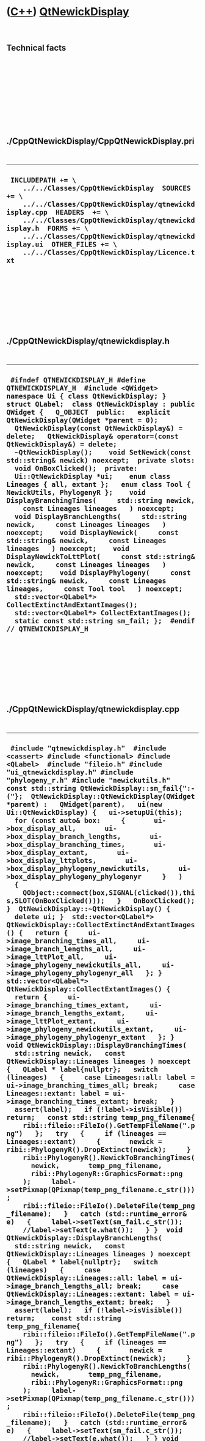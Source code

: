 



 

 

 

 

 

([C++](Cpp.htm)) [QtNewickDisplay](CppQtNewickDisplay.htm)
==========================================================

 

Technical facts
---------------

 

 

 

 

 

 

./CppQtNewickDisplay/CppQtNewickDisplay.pri
-------------------------------------------

 

  ----------------------------------------------------------------------------------------------------------------------------------------------------------------------------------------------------------------------------------------------------------------------------------------------------------------------------------------------
  ` INCLUDEPATH += \     ../../Classes/CppQtNewickDisplay  SOURCES += \     ../../Classes/CppQtNewickDisplay/qtnewickdisplay.cpp  HEADERS  += \     ../../Classes/CppQtNewickDisplay/qtnewickdisplay.h  FORMS += \     ../../Classes/CppQtNewickDisplay/qtnewickdisplay.ui  OTHER_FILES += \     ../../Classes/CppQtNewickDisplay/Licence.txt`
  ----------------------------------------------------------------------------------------------------------------------------------------------------------------------------------------------------------------------------------------------------------------------------------------------------------------------------------------------

 

 

 

 

 

./CppQtNewickDisplay/qtnewickdisplay.h
--------------------------------------

 

  --------------------------------------------------------------------------------------------------------------------------------------------------------------------------------------------------------------------------------------------------------------------------------------------------------------------------------------------------------------------------------------------------------------------------------------------------------------------------------------------------------------------------------------------------------------------------------------------------------------------------------------------------------------------------------------------------------------------------------------------------------------------------------------------------------------------------------------------------------------------------------------------------------------------------------------------------------------------------------------------------------------------------------------------------------------------------------------------------------------------------------------------------------------------------------------------------------------------------------------------------------------------------------------------------------------------------------------
  ` #ifndef QTNEWICKDISPLAY_H #define QTNEWICKDISPLAY_H  #include <QWidget>  namespace Ui { class QtNewickDisplay; }  struct QLabel;  class QtNewickDisplay : public QWidget {   Q_OBJECT  public:   explicit QtNewickDisplay(QWidget *parent = 0);   QtNewickDisplay(const QtNewickDisplay&) = delete;   QtNewickDisplay& operator=(const QtNewickDisplay&) = delete;   ~QtNewickDisplay();    void SetNewick(const std::string& newick) noexcept;  private slots:   void OnBoxClicked();  private:   Ui::QtNewickDisplay *ui;    enum class Lineages { all, extant };   enum class Tool { NewickUtils, PhylogenyR };    void DisplayBranchingTimes(     std::string newick,     const Lineages lineages   ) noexcept;    void DisplayBranchLengths(     std::string newick,     const Lineages lineages   ) noexcept;    void DisplayNewick(     const std::string& newick,     const Lineages lineages   ) noexcept;    void DisplayNewickToLttPlot(     const std::string& newick,     const Lineages lineages   ) noexcept;    void DisplayPhylogeny(     const std::string& newick,     const Lineages lineages,     const Tool tool   ) noexcept;     std::vector<QLabel*> CollectExtinctAndExtantImages();   std::vector<QLabel*> CollectExtantImages();    static const std::string sm_fail; };  #endif // QTNEWICKDISPLAY_H`
  --------------------------------------------------------------------------------------------------------------------------------------------------------------------------------------------------------------------------------------------------------------------------------------------------------------------------------------------------------------------------------------------------------------------------------------------------------------------------------------------------------------------------------------------------------------------------------------------------------------------------------------------------------------------------------------------------------------------------------------------------------------------------------------------------------------------------------------------------------------------------------------------------------------------------------------------------------------------------------------------------------------------------------------------------------------------------------------------------------------------------------------------------------------------------------------------------------------------------------------------------------------------------------------------------------------------------------------

 

 

 

 

 

./CppQtNewickDisplay/qtnewickdisplay.cpp
----------------------------------------

 

  ---------------------------------------------------------------------------------------------------------------------------------------------------------------------------------------------------------------------------------------------------------------------------------------------------------------------------------------------------------------------------------------------------------------------------------------------------------------------------------------------------------------------------------------------------------------------------------------------------------------------------------------------------------------------------------------------------------------------------------------------------------------------------------------------------------------------------------------------------------------------------------------------------------------------------------------------------------------------------------------------------------------------------------------------------------------------------------------------------------------------------------------------------------------------------------------------------------------------------------------------------------------------------------------------------------------------------------------------------------------------------------------------------------------------------------------------------------------------------------------------------------------------------------------------------------------------------------------------------------------------------------------------------------------------------------------------------------------------------------------------------------------------------------------------------------------------------------------------------------------------------------------------------------------------------------------------------------------------------------------------------------------------------------------------------------------------------------------------------------------------------------------------------------------------------------------------------------------------------------------------------------------------------------------------------------------------------------------------------------------------------------------------------------------------------------------------------------------------------------------------------------------------------------------------------------------------------------------------------------------------------------------------------------------------------------------------------------------------------------------------------------------------------------------------------------------------------------------------------------------------------------------------------------------------------------------------------------------------------------------------------------------------------------------------------------------------------------------------------------------------------------------------------------------------------------------------------------------------------------------------------------------------------------------------------------------------------------------------------------------------------------------------------------------------------------------------------------------------------------------------------------------------------------------------------------------------------------------------------------------------------------------------------------------------------------------------------------------------------------------------------------------------------------------------------------------------------------------------------------------------------------------------------------------------------------------------------------------------------------------------------------------------------------------------------------------------------------------------------------------------------------------------------------------------------------------------------------------------------------------------------------------------------------------------------------------------------------------------------------------------------------------------------------------------------------------------------------------------------------------------------------------------------------------------------------------------------------------------------------------------------------------------------------------------------------------------------------------------------------------------------------------------------------------------------------------------------------------------------------------------------------------------------------------------------------------------------------------------------------------------------------------------------------------------------------------------------------------------------------------------------------------------------------------------------------------------------------------------------------------------------------------------------------------------------------------------------------------------------------------------------------------------------------------------------------------------------------------------------------------------------------------------------------------------------------------------------------------------------------------------------------------------------------------------------------------------------------------------------------------------------------------------------------------------------------------------------------------------------------------------------------------------------------------------------------------------------------------------------------------------------------------------------------------------------------------------------------------------------------------------------------------------------------------------------------------------------------------------------------------------------------------------------------------------------------------------------------------------------------------------------------------------------------------------------------------------------------------------------------------------------------------------------------------------------------------------------------------------------------------------------------------------------------------------------------------------------------------------------------------------------------------------------------------------------------------------------------------------------------------------------------------------------------------------------------------------------------------------------------------------------------------------------------------------------------------------------------------------------------------------------------------------------------------------------------------------------------------------------------------------------------------------------------------------------------------------------------------------------------------------------------------------------------------------------------------------------------------------------------------------------------------------------------------------------------------------------------------------------------------------------------------------------------------------------------------------------------------------------------------------------------------------------------------------------------------------------------------------------------------------------------------------------------------------------------------------------------------------------------------------------------------------------------------------------------------------------------------------------------------------------------------------------------------------------------------------------------------------------------------------------------------------------------------------------------------------------------------------------------------------------------------------------------------------------------------------------------------------------------------------------------------------------------------------------------------------------------------------------------------------------------------------------------------------------------------------------------------------------------------------------------------------------------------------------------------------------------------------------------------------------------------------------------------------------------------------------------------------------------------------------------------------------------------------------------------------------------------------------------------------------------------------------------------------------------------------------------------------------------------------------------------------------------------------------------------------------------------------------------------------------------------------------------------------------------------------------------------------------------------------------------------------------------------------------------------------------------------------------------------------------------------------------------------------------------------------------------------------------------------------------------------------------------------------------------------------------------------------------------------------------------------------------------------------------------------------------------------------------------------------------------------------------------------------------------------------------------------------------------------------------------------------------------------------------------------------------------------------------------------------------------------------------------------------------------------------------------------------------------------------------------------------------------------------------------------------------------------------------------------------------------------------------------------------------------------------------------------------------------------------------------------------------------------------------------------------------------------------------------------------------------------------------------------------------------------------------
  ` #include "qtnewickdisplay.h"  #include <cassert> #include <functional> #include <QLabel>  #include "fileio.h" #include "ui_qtnewickdisplay.h" #include "phylogeny_r.h" #include "newickutils.h"  const std::string QtNewickDisplay::sm_fail{":-("};  QtNewickDisplay::QtNewickDisplay(QWidget *parent) :   QWidget(parent),   ui(new Ui::QtNewickDisplay) {   ui->setupUi(this);    for (const auto& box:     {       ui->box_display_all,       ui->box_display_branch_lengths,       ui->box_display_branching_times,       ui->box_display_extant,       ui->box_display_lttplots,       ui->box_display_phylogeny_newickutils,       ui->box_display_phylogeny_phylogenyr     }   )   {     QObject::connect(box,SIGNAL(clicked()),this,SLOT(OnBoxClicked()));   }   OnBoxClicked(); }  QtNewickDisplay::~QtNewickDisplay() {   delete ui; }  std::vector<QLabel*> QtNewickDisplay::CollectExtinctAndExtantImages() {   return {     ui->image_branching_times_all,     ui->image_branch_lengths_all,     ui->image_lttPlot_all,     ui->image_phylogeny_newickutils_all,     ui->image_phylogeny_phylogenyr_all   }; }  std::vector<QLabel*> QtNewickDisplay::CollectExtantImages() {   return {     ui->image_branching_times_extant,     ui->image_branch_lengths_extant,     ui->image_lttPlot_extant,     ui->image_phylogeny_newickutils_extant,     ui->image_phylogeny_phylogenyr_extant   }; }  void QtNewickDisplay::DisplayBranchingTimes(   std::string newick,   const QtNewickDisplay::Lineages lineages ) noexcept {   QLabel * label{nullptr};   switch (lineages)   {     case Lineages::all: label = ui->image_branching_times_all; break;     case Lineages::extant: label = ui->image_branching_times_extant; break;   }   assert(label);   if (!label->isVisible()) return;   const std::string temp_png_filename{     ribi::fileio::FileIo().GetTempFileName(".png")   };   try   {     if (lineages == Lineages::extant)     {       newick = ribi::PhylogenyR().DropExtinct(newick);     }      ribi::PhylogenyR().NewickToBranchingTimes(       newick,       temp_png_filename,       ribi::PhylogenyR::GraphicsFormat::png     );     label->setPixmap(QPixmap(temp_png_filename.c_str()));     ribi::fileio::FileIo().DeleteFile(temp_png_filename);   }   catch (std::runtime_error& e)   {     label->setText(sm_fail.c_str());     //label->setText(e.what());   } }  void QtNewickDisplay::DisplayBranchLengths(   std::string newick,   const QtNewickDisplay::Lineages lineages ) noexcept {   QLabel * label{nullptr};   switch (lineages)   {     case QtNewickDisplay::Lineages::all: label = ui->image_branch_lengths_all; break;     case QtNewickDisplay::Lineages::extant: label = ui->image_branch_lengths_extant; break;   }   assert(label);   if (!label->isVisible()) return;    const std::string temp_png_filename{     ribi::fileio::FileIo().GetTempFileName(".png")   };   try   {     if (lineages == Lineages::extant)     {       newick = ribi::PhylogenyR().DropExtinct(newick);     }     ribi::PhylogenyR().NewickToBranchLengths(       newick,       temp_png_filename,       ribi::PhylogenyR::GraphicsFormat::png     );     label->setPixmap(QPixmap(temp_png_filename.c_str()));     ribi::fileio::FileIo().DeleteFile(temp_png_filename);   }   catch (std::runtime_error& e)   {     label->setText(sm_fail.c_str());     //label->setText(e.what());   } } void QtNewickDisplay::DisplayNewick(   const std::string& newick,   const QtNewickDisplay::Lineages lineages ) noexcept {   switch (lineages)   {     case Lineages::all:       if (!ui->line_newick->isVisible()) return;       ui->line_newick->setText(newick.c_str());       return;     break;     case Lineages::extant:     {       if (!ui->line_newick_extant->isVisible()) return;       try       {         const std::string newick_extant{ribi::PhylogenyR().DropExtinct(newick)};         ui->line_newick_extant->setText(newick_extant.c_str());       }       catch (std::runtime_error& e)       {         ui->line_newick_extant->setText(sm_fail.c_str());       }       return;     }     break;     default:       assert(!"Should not get here");     break;   }   assert(!"Should not get here"); }   void QtNewickDisplay::DisplayNewickToLttPlot(   const std::string& newick,   const QtNewickDisplay::Lineages lineages ) noexcept {   QLabel * label{nullptr};   bool show_fossils{true};   if (lineages == QtNewickDisplay::Lineages::all)   {     label = ui->image_lttPlot_all;     show_fossils = true; //Remains the same   }   if (lineages == QtNewickDisplay::Lineages::extant)   {     label = ui->image_lttPlot_extant;     show_fossils = false; //Changes   }   assert(label);   if (!label->isVisible()) return;    const std::string temp_png_filename{     ribi::fileio::FileIo().GetTempFileName(".png")   };   try   {      ribi::PhylogenyR().NewickToLttPlot(       show_fossils ? newick : ribi::PhylogenyR().DropExtinct(newick),       temp_png_filename,       ribi::PhylogenyR::GraphicsFormat::png     );     label->setPixmap(QPixmap(temp_png_filename.c_str()));     ribi::fileio::FileIo().DeleteFile(temp_png_filename);   }   catch (std::runtime_error& e)   {     label->setText(sm_fail.c_str());     //label->setText(e.what());   } }  void QtNewickDisplay::DisplayPhylogeny(   const std::string& newick,   const Lineages lineages,   const Tool tool ) noexcept {   QLabel * label{nullptr};   std::function<void(const std::string&, const std::string&)> f;   if (lineages == Lineages::all && tool == Tool::NewickUtils)   {     label = ui->image_phylogeny_newickutils_all;     f = [](const std::string& newick, const std::string& filename)     {       ribi::NewickUtils().NewickToPhylogeny(         newick,         filename,         ribi::NewickUtils::GraphicsFormat::svg,         true //plot_fossils       );     };   }   if (lineages == Lineages::extant && tool == Tool::NewickUtils)   {     label = ui->image_phylogeny_newickutils_extant;     f = [](const std::string& newick, const std::string& filename)     {       ribi::NewickUtils().NewickToPhylogeny(         newick,         filename,         ribi::NewickUtils::GraphicsFormat::svg,         false //plot_fossils       );     };   }   if (lineages == Lineages::all && tool == Tool::PhylogenyR)   {     label = ui->image_phylogeny_phylogenyr_all;     f = [](const std::string& newick, const std::string& filename)     {       ribi::PhylogenyR().NewickToPhylogeny(         newick,         filename,         ribi::PhylogenyR::GraphicsFormat::png       );     };   }   if (lineages == Lineages::extant && tool == Tool::PhylogenyR)   {     label = ui->image_phylogeny_phylogenyr_extant;     f = [](const std::string& newick, const std::string& filename)     {       ribi::PhylogenyR().NewickToPhylogeny(         ribi::PhylogenyR().DropExtinct(newick),         filename,         ribi::PhylogenyR::GraphicsFormat::png       );     };   }   assert(label);   if (!label->isVisible()) return;   try   {     const std::string temp_filename{       ribi::fileio::FileIo().GetTempFileName("") //Cannot put .svg or .png here, as images won't display then     };     assert(!ribi::fileio::FileIo().IsRegularFile(temp_filename));     f(newick,temp_filename);     label->setPixmap(QPixmap(temp_filename.c_str()));     //Delete the temporary file     ribi::fileio::FileIo().DeleteFile(temp_filename);   }   catch (std::runtime_error& e)   {     //std::clog << e.what() << '\n';     label->setText(sm_fail.c_str());   } }  void QtNewickDisplay::OnBoxClicked() {   ui->line_newick->setVisible(ui->box_display_all->isChecked());   ui->line_newick_extant->setVisible(ui->box_display_extant->isChecked());    for (auto image: CollectExtinctAndExtantImages())   {     image->setVisible(ui->box_display_all->isChecked());   }   for (auto image: CollectExtantImages())   {     image->setVisible(ui->box_display_extant->isChecked());   }   for (auto image: { ui->image_branching_times_all, ui->image_branching_times_extant } )   {     if (!ui->box_display_branching_times->isChecked()) image->setVisible(false);   }   for (auto image: { ui->image_branch_lengths_all, ui->image_branch_lengths_extant } )   {     if (!ui->box_display_branch_lengths->isChecked()) image->setVisible(false);   }   for (auto image: { ui->image_lttPlot_all, ui->image_lttPlot_extant } )   {     if (!ui->box_display_lttplots->isChecked()) image->setVisible(false);   }   for (auto image: { ui->image_phylogeny_newickutils_all, ui->image_phylogeny_newickutils_extant } )   {     if (!ui->box_display_phylogeny_newickutils->isChecked()) image->setVisible(false);   }   for (auto image: { ui->image_phylogeny_phylogenyr_all, ui->image_phylogeny_phylogenyr_extant } )   {     if (!ui->box_display_phylogeny_phylogenyr->isChecked()) image->setVisible(false);   } }  void QtNewickDisplay::SetNewick(const std::string& newick) noexcept {   {     const std::vector<std::function<void()>> fs = {       [this,newick]() { DisplayNewick(newick,Lineages::all); },       [this,newick]() { DisplayPhylogeny(newick,Lineages::all,Tool::PhylogenyR); },       [this,newick]() { DisplayNewick(newick,Lineages::extant); },       [this,newick]() { DisplayBranchingTimes(newick,Lineages::all); },       [this,newick]() { DisplayBranchingTimes(newick,Lineages::extant); },       [this,newick]() { DisplayBranchLengths(newick,Lineages::all); },       [this,newick]() { DisplayBranchLengths(newick,Lineages::extant); }     };     for (const auto f: fs) { f(); this->repaint();}   }   //Take a shortcut if extant species cannot be calculated by the R ape package   if (ui->line_newick_extant->text().toStdString() == sm_fail)   {     ui->image_lttPlot_all->setText(sm_fail.c_str());     ui->image_lttPlot_extant->setText(sm_fail.c_str());     ui->image_phylogeny_newickutils_extant->setText(sm_fail.c_str());     ui->image_phylogeny_phylogenyr_all->setText(sm_fail.c_str());     ui->image_phylogeny_phylogenyr_extant->setText(sm_fail.c_str());     return;   }   //Do all functions that do work   {     const std::vector<std::function<void()>> fs = {       [this,newick]() { DisplayPhylogeny(newick,Lineages::extant,Tool::PhylogenyR); },       [this,newick]() { DisplayPhylogeny(newick,Lineages::all,Tool::PhylogenyR); },       [this,newick]() { DisplayPhylogeny(newick,Lineages::extant,Tool::PhylogenyR); },       [this,newick]() { DisplayNewickToLttPlot(newick,Lineages::all); },       [this,newick]() { DisplayNewickToLttPlot(newick,Lineages::extant); }     };     for (const auto f: fs) { f(); this->repaint();}   } }`
  ---------------------------------------------------------------------------------------------------------------------------------------------------------------------------------------------------------------------------------------------------------------------------------------------------------------------------------------------------------------------------------------------------------------------------------------------------------------------------------------------------------------------------------------------------------------------------------------------------------------------------------------------------------------------------------------------------------------------------------------------------------------------------------------------------------------------------------------------------------------------------------------------------------------------------------------------------------------------------------------------------------------------------------------------------------------------------------------------------------------------------------------------------------------------------------------------------------------------------------------------------------------------------------------------------------------------------------------------------------------------------------------------------------------------------------------------------------------------------------------------------------------------------------------------------------------------------------------------------------------------------------------------------------------------------------------------------------------------------------------------------------------------------------------------------------------------------------------------------------------------------------------------------------------------------------------------------------------------------------------------------------------------------------------------------------------------------------------------------------------------------------------------------------------------------------------------------------------------------------------------------------------------------------------------------------------------------------------------------------------------------------------------------------------------------------------------------------------------------------------------------------------------------------------------------------------------------------------------------------------------------------------------------------------------------------------------------------------------------------------------------------------------------------------------------------------------------------------------------------------------------------------------------------------------------------------------------------------------------------------------------------------------------------------------------------------------------------------------------------------------------------------------------------------------------------------------------------------------------------------------------------------------------------------------------------------------------------------------------------------------------------------------------------------------------------------------------------------------------------------------------------------------------------------------------------------------------------------------------------------------------------------------------------------------------------------------------------------------------------------------------------------------------------------------------------------------------------------------------------------------------------------------------------------------------------------------------------------------------------------------------------------------------------------------------------------------------------------------------------------------------------------------------------------------------------------------------------------------------------------------------------------------------------------------------------------------------------------------------------------------------------------------------------------------------------------------------------------------------------------------------------------------------------------------------------------------------------------------------------------------------------------------------------------------------------------------------------------------------------------------------------------------------------------------------------------------------------------------------------------------------------------------------------------------------------------------------------------------------------------------------------------------------------------------------------------------------------------------------------------------------------------------------------------------------------------------------------------------------------------------------------------------------------------------------------------------------------------------------------------------------------------------------------------------------------------------------------------------------------------------------------------------------------------------------------------------------------------------------------------------------------------------------------------------------------------------------------------------------------------------------------------------------------------------------------------------------------------------------------------------------------------------------------------------------------------------------------------------------------------------------------------------------------------------------------------------------------------------------------------------------------------------------------------------------------------------------------------------------------------------------------------------------------------------------------------------------------------------------------------------------------------------------------------------------------------------------------------------------------------------------------------------------------------------------------------------------------------------------------------------------------------------------------------------------------------------------------------------------------------------------------------------------------------------------------------------------------------------------------------------------------------------------------------------------------------------------------------------------------------------------------------------------------------------------------------------------------------------------------------------------------------------------------------------------------------------------------------------------------------------------------------------------------------------------------------------------------------------------------------------------------------------------------------------------------------------------------------------------------------------------------------------------------------------------------------------------------------------------------------------------------------------------------------------------------------------------------------------------------------------------------------------------------------------------------------------------------------------------------------------------------------------------------------------------------------------------------------------------------------------------------------------------------------------------------------------------------------------------------------------------------------------------------------------------------------------------------------------------------------------------------------------------------------------------------------------------------------------------------------------------------------------------------------------------------------------------------------------------------------------------------------------------------------------------------------------------------------------------------------------------------------------------------------------------------------------------------------------------------------------------------------------------------------------------------------------------------------------------------------------------------------------------------------------------------------------------------------------------------------------------------------------------------------------------------------------------------------------------------------------------------------------------------------------------------------------------------------------------------------------------------------------------------------------------------------------------------------------------------------------------------------------------------------------------------------------------------------------------------------------------------------------------------------------------------------------------------------------------------------------------------------------------------------------------------------------------------------------------------------------------------------------------------------------------------------------------------------------------------------------------------------------------------------------------------------------------------------------------------------------------------------------------------------------------------------------------------------------------------------------------------------------------------------------------------------------------------------------------------------------------------------------------------------------------------------------------------------------------------------------------------------------------------------------------------------------------------------------------------------------------------------------------------------------------------------------------------------------------------------------------------------------------------------------------------------------------------------------------------------------------------------------------------------------------------------------------

 

 

 

 

 





 

[![Valid XHTML 1.0 Strict](valid-xhtml10.png){width="88"
height="31"}](http://validator.w3.org/check?uri=referer)

This page has been created by the [tool](Tools.htm)
[CodeToHtml](ToolCodeToHtml.htm)
